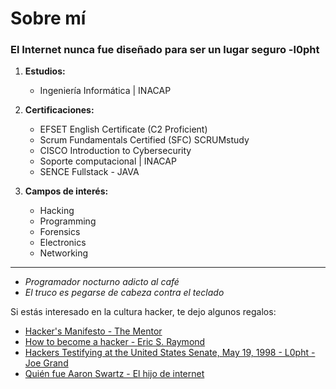 # Sobre mí
### El Internet nunca fue diseñado para ser un lugar seguro -l0pht

1. **Estudios:**
   - Ingeniería Informática | INACAP

2. **Certificaciones:**
   - EFSET English Certificate (C2 Proficient)
   - Scrum Fundamentals Certified (SFC) SCRUMstudy
   - CISCO Introduction to Cybersecurity
   - Soporte computacional | INACAP
   - SENCE Fullstack - JAVA

3. **Campos de interés:**
   - Hacking
   - Programming
   - Forensics
   - Electronics
   - Networking
________________________________________
- *Programador nocturno adicto al café*  
- *El truco es pegarse de cabeza contra el teclado*

Si estás interesado en la cultura hacker, te dejo algunos regalos:

- [Hacker's Manifesto - The Mentor](https://phrack.org/issues/7/3.html)
- [How to become a hacker - Eric S. Raymond](http://www.catb.org/~esr/faqs/hacker-howto.html)
- [Hackers Testifying at the United States Senate, May 19, 1998 - L0pht - Joe Grand](https://www.youtube.com/watch?v=VVJldn_MmMY)
- [Quién fue Aaron Swartz - El hijo de internet](https://blog.elhacker.net/2023/01/se-cumplen-diez-anos-de-la-muerte-por-suicidio-aaron-.html)
